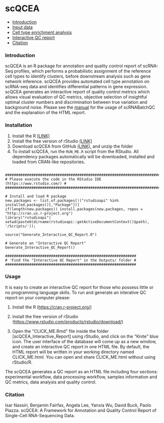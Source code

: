 scQCEA
==========
* [Introduction](#introduction)
* [Input data](#Input)
* [Cell type enrichment analysis](#CellTypeEnrichmentAnalysis)
* [Interactive QC report](#installation)
* [Citation](#citation)
<a name="introduction"/>

### Introduction

scQCEA is an R package for annotation and quality control report of scRNA-Seq profiles, which performs a probabilistic assignment of the reference cell types to identify clusters, before downstream analysis such as gene network inference. scQCEA provides automated cell type annotation on scRNA-seq data and identifies differential patterns in gene expression. scQCEA generates an interactive report of quality control metrics which allows visual evaluation of QC metrics, objective selection of insightful optimal cluster numbers and discrimination between true variation and background noise. Please see the [manual](https://isarnassiri.github.io/scQCEA/) for the usage of scRNABatchQC and the explanation of the HTML report.

<a name="installation"/>

### Installation
1. Install the R [(LINK)](https://cran.r-project.org/)
2. Install the free version of rStudio [(LINK)](https://www.rstudio.com/products/rstudio/download/)
3. Download scQCEA from GitHub [(LINK)](https://github.com/isarnassiri/scQCEA/), and unzip the folder
4. To install scQCEA, run the `RUN_ME.R` script from the RStudio. All dependency packages automatically will be downloaded, installed and loaded from CRAN-like repositories.

```{r,eval=FALSE}

#########################################################################
# Please execute the code in the RStudio IDE (https://www.rstudio.com/) #
#########################################################################

# Install and load R package
new.packages <- list.of.packages[!("rstudioapi" %in% installed.packages()[,"Package"])]
if(length(new.packages)) install.packages(new.packages, repos = "http://cran.us.r-project.org")
library("rstudioapi") 
setwd(paste0(dirname(rstudioapi::getActiveDocumentContext()$path), '/Scripts/')); 

source("Generate_Interactive_QC_Report.R")

# Generate an "Interactive QC Report"
Generate_Interactive_QC_Report()

############################################################ 
# 'Find the "Interactive QC Report" in the Outputs/ folder #
############################################################
```

### Usage

It is easy to create an interactive QC report for those who possess little or no programming language skills. To run and generate an interative QC report on your computer please:

1. Install the R (https://cran.r-project.org/)

2. Install the free version of rStudio (https://www.rstudio.com/products/rstudio/download/)

3. Open the "CLICK_ME.Rmd" file inside the folder [scQCEA_Interactive_Report] using rStudio, and click on the "Knite" blue icon. The user interface of the database will come up as a new window, and create an interactive QC report in one HTML file. By default, the HTML report will be written in your working directory named CLICK_ME.html. You can open and share CLICK_ME.html without using rStudio/R.

The scQCEA generates a QC report as an HTML file including four sections: experimental workflow, data processing workflow, samples information and QC metrics, data analysis and quality control.

### Citation

Isar Nassiri, Benjamin Fairfax, Angela Lee, Yanxia Wu, David Buck, Paolo Piazza. scQCEA: A Framework for Annotation and Quality Control Report of Single-Cell RNA-Sequencing Data. 
